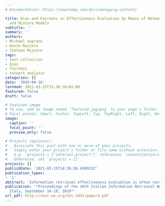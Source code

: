 ```yaml
---
# Documentation: https://wowchemy.com/docs/managing-content/

title: Bias and Fairness in Effectiveness Evaluation by Means of Network Analysis
  and Mixture Models
subtitle: ''
summary: ''
authors:
- Michael Soprano
- Kevin Roitero
- Stefano Mizzaro
tags:
- test collection
- bias
- fairness
- network analysis
categories: []
date: '2019-09-16'
lastmod: 2021-03-15T15:36:36+01:00
featured: false
draft: false

# Featured image
# To use, add an image named `featured.jpg/png` to your page's folder.
# Focal points: Smart, Center, TopLeft, Top, TopRight, Left, Right, BottomLeft, Bottom, BottomRight.
image:
  caption: ''
  focal_point: ''
  preview_only: false

# Projects (optional).
#   Associate this post with one or more of your projects.
#   Simply enter your project's folder or file name without extension.
#   E.g. `projects = ["internal-project"]` references `content/project/deep-learning/index.md`.
#   Otherwise, set `projects = []`.
projects: []
publishDate: '2021-03-15T14:36:36.438925Z'
publication_types:
- '1'
abstract: 'Information retrieval effectiveness evaluation is often carried out by means of test collections. Many works investigated possible sources of bias in such an approach. We propose a systematic approach to identify bias and its causes, and to remove it, thus enforcing fairness in effectiveness evaluation by means of test collections.'
publication: '*Proceedings of the 10th Italian Information Retrieval Workshop, Padova,
  Italy, September 16-18, 2019*'
url_pdf: http://ceur-ws.org/Vol-2441/paper4.pdf
---
```

